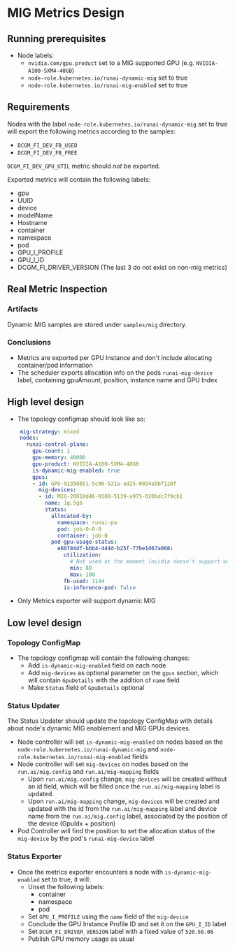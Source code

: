 # MIG Metrics Design

## Running prerequisites
- Node labels:
  - `nvidia.com/gpu.product` set to a MIG supported GPU (e.g. `NVIDIA-A100-SXM4-40GB`)
  - `node-role.kubernetes.io/runai-dynamic-mig` set to true
  - `node-role.kubernetes.io/runai-mig-enabled` set to true

## Requirements
Nodes with the label `node-role.kubernetes.io/runai-dynamic-mig` set to true will export the following metrics according to the samples:
- `DCGM_FI_DEV_FB_USED`
- `DCGM_FI_DEV_FB_FREE`

`DCGM_FI_DEV_GPU_UTIL` metric should *not* be exported.

Exported metrics will contain the following labels:
- gpu
- UUID
- device
- modelName
- Hostname
- container
- namespace
- pod
- GPU_I_PROFILE
- GPU_I_ID
- DCGM_FI_DRIVER_VERSION
(The last 3 do not exist on non-mig metrics)

## Real Metric Inspection

### Artifacts
Dynamic MIG samples are stored under `samples/mig` directory.

### Conclusions
- Metrics are exported per GPU Instance and don't include allocating container/pod information
- The scheduler exports allocation info on the pods `runai-mig-device` label, containing gpuAmount, position, instance name and GPU Index

## High level design
- The topology configmap should look like so:
```yml
    mig-strategy: mixed
    nodes:
      runai-control-plane:
        gpu-count: 1
        gpu-memory: 40000
        gpu-product: NVIDIA-A100-SXM4-40GB
        is-dynamic-mig-enabled: true
        gpus:
        - id: GPU-91350851-5c96-531a-ad25-0034a5bf120f
          mig-devices:
          - id: MIG-28810d46-0180-5139-a975-020bdc7f9cb1
            name: 1g.5gb
            status:
              allocated-by:
                namespace: runai-pa
                pod: job-0-0-0
                container: job-0
              pod-gpu-usage-status:
                e60f84df-bbb4-444d-b25f-77be1d67a068:
                  utilization:
                    # Not used at the moment (nvidia doesn't support utilization metrics on MIG instances)
                    min: 80
                    max: 100
                  fb-used: 1144
                  is-inference-pod: false
```
- Only Metrics exporter will support dynamic MIG

## Low level design
### Topology ConfigMap
- The topology configmap will contain the following changes:
  - Add `is-dynamic-mig-enabled` field on each node
  - Add `mig-devices` as optional parameter on the `gpus` section, which will contain `GpuDetails` with the addition of `name` field
  - Make `Status` field of `GpuDetails` optional
### Status Updater
The Status Updater should update the topology ConfigMap with details about node's dynamic MIG enablement and MIG GPUs devices.
- Node controller will set `is-dynamic-mig-enabled` on nodes based on the `node-role.kubernetes.io/runai-dynamic-mig` and `node-role.kubernetes.io/runai-mig-enabled` fields
- Node controller will set `mig-devices` on nodes based on the `run.ai/mig.config` and `run.ai/mig-mapping` fields
  - Upon `run.ai/mig.config` change, `mig-devices` will be created without an id field, which will be filled once the `run.ai/mig-mapping` label is updated.
  - Upon `run.ai/mig-mapping` change, `mig-devices` will be created and updated with the id from the `run.ai/mig-mapping` label and device name from the `run.ai/mig.config` label, associated by the position of the device (GpuIdx + position)
- Pod Controller will find the position to set the allocation status of the `mig-device` by the pod's `runai-mig-device` label
### Status Exporter
- Once the metrics exporter encounters a node with `is-dynamic-mig-enabled` set to true, it will:
  - Unset the following labels:
    - container
    - namespace
    - pod
  - Set `GPU_I_PROFILE` using the `name` field of the `mig-device`
  - Conclude the GPU Instance Profile ID and set it on the `GPU_I_ID` label
  - Set `DCGM_FI_DRIVER_VERSION` label with a fixed value of `520.56.06`
  - Publish GPU memory usage as usual